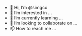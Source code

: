 - 👋 Hi, I’m @simgco
- 👀 I’m interested in ...
- 🌱 I’m currently learning ...
- 💞️ I’m looking to collaborate on ...
- 📫 How to reach me ...

<!---
simgco/simgco is a ✨ special ✨ repository because its `README.md` (this file) appears on your GitHub profile.
You can click the Preview link to take a look at your changes.
--->
